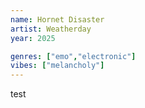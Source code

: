 ```yaml
---
name: Hornet Disaster
artist: Weatherday
year: 2025

genres: ["emo","electronic"]
vibes: ["melancholy"]
---
```

test